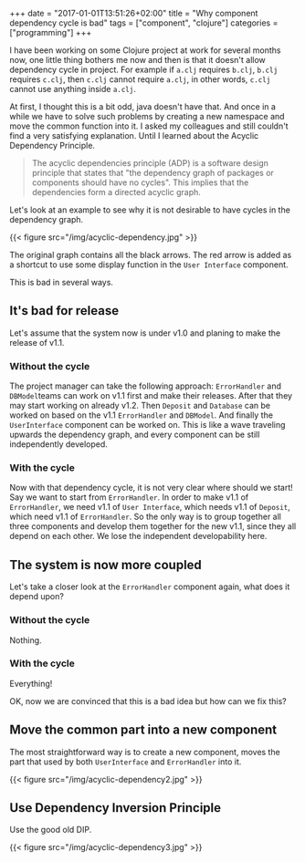 +++
date = "2017-01-01T13:51:26+02:00"
title = "Why component dependency cycle is bad"
tags = ["component", "clojure"]
categories = ["programming"]
+++

I have been working on some Clojure project at work for several months now, one little thing bothers me now and then is that it doesn't allow dependency cycle in project. For example if `a.clj` requires `b.clj`, `b.clj` requires `c.clj`, then `c.clj` cannot require `a.clj`, in other words, `c.clj` cannot use anything inside `a.clj`.

At first, I thought this is a bit odd, java doesn't have that. And once in a while we have to solve such problems by creating a new namespace and move the common function into it. I asked my colleagues and still couldn't find a very satisfying explanation. Until I learned about the Acyclic Dependency Principle.

>The acyclic dependencies principle (ADP) is a software design principle that states that "the dependency graph of packages or components should have no cycles". This implies that the dependencies form a directed acyclic graph.

Let's look at an example to see why it is not desirable to have cycles in the dependency graph.

{{< figure src="/img/acyclic-dependency.jpg" >}}

The original graph contains all the black arrows. The red arrow is added as a shortcut to use some display function in the `User Interface` component.

This is bad in several ways.

## It's bad for release
Let's assume that the system now is under v1.0 and planing to make the release of v1.1. 

### Without the cycle
The project manager can take the following approach: `ErrorHandler` and `DBModel`teams can work on v1.1 first and make their releases. After that they may start working on already v1.2. Then `Deposit` and `Database` can be worked on based on the v1.1 `ErrorHandler` and `DBModel`. And finally the `UserInterface` component can be worked on. This is like a wave traveling upwards the dependency graph, and every component can be still independently developed.

### With the cycle
Now with that dependency cycle, it is not very clear where should we start! Say we want to start from `ErrorHandler`. In order to make v1.1 of `ErrorHandler`, we need v1.1 of `User Interface`, which needs v1.1 of `Deposit`, which need v1.1 of `ErrorHandler`. So the only way is to group together all three components and develop them together for the new v1.1, since they all depend on each other. We lose the independent developability here.

## The system is now more coupled
Let's take a closer look at the `ErrorHandler` component again, what does it depend upon?

### Without the cycle
Nothing.

### With the cycle
Everything!

OK, now we are convinced that this is a bad idea but how can we fix this?

## Move the common part into a new component
The most straightforward way is to create a new component, moves the part that used by both `UserInterface` and `ErrorHandler` into it.

{{< figure src="/img/acyclic-dependency2.jpg" >}}

## Use Dependency Inversion Principle

Use the good old DIP.

{{< figure src="/img/acyclic-dependency3.jpg" >}}

